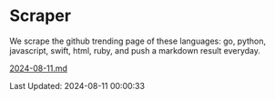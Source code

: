 # Scraper

We scrape the github trending page of these languages: go, python, javascript, swift, html, ruby, and push a markdown result everyday.

[2024-08-11.md](https://github.com/henson/Scraper/blob/master/2024-08-11.md)

Last Updated: 2024-08-11 00:00:33